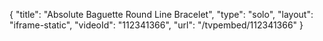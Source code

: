 {
    "title": "Absolute Baguette   Round Line Bracelet",
    "type": "solo",
    "layout": "iframe-static",
    "videoId": "112341366",
    "url": "\/tvpembed\/112341366"
}